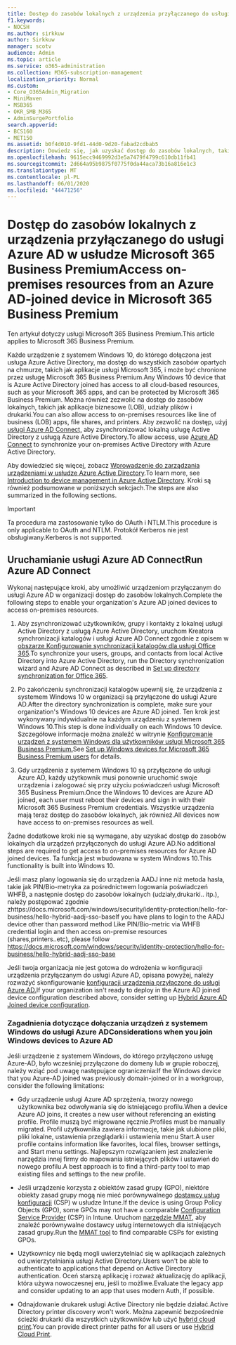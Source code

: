 ```yaml
---
title: Dostęp do zasobów lokalnych z urządzenia przyłączanego do usługi Azure AD w usłudze Microsoft 365 Business
f1.keywords:
- NOCSH
ms.author: sirkkuw
author: Sirkkuw
manager: scotv
audience: Admin
ms.topic: article
ms.service: o365-administration
ms.collection: M365-subscription-management
localization_priority: Normal
ms.custom:
- Core_O365Admin_Migration
- MiniMaven
- MSB365
- OKR_SMB_M365
- AdminSurgePortfolio
search.appverid:
- BCS160
- MET150
ms.assetid: b0f4d010-9fd1-44d0-9d20-fabad2cdbab5
description: Dowiedz się, jak uzyskać dostęp do zasobów lokalnych, takich jak aplikacje biznesowe, udziały plików i drukarki z usługi Azure Active Directory przyłączone do urządzenia z systemem Windows 10.
ms.openlocfilehash: 9615ecc9469992d3e5a7479f4799c610db11fb41
ms.sourcegitcommit: 2d664a95b9875f0775f0da44aca73b16a816e1c3
ms.translationtype: MT
ms.contentlocale: pl-PL
ms.lasthandoff: 06/01/2020
ms.locfileid: "44471256"
---
```

# <a name="access-on-premises-resources-from-an-azure-ad-joined-device-in-microsoft-365-business-premium"></a><span data-ttu-id="aa2c2-103">Dostęp do zasobów lokalnych z urządzenia przyłączanego do usługi Azure AD w usłudze Microsoft 365 Business Premium</span><span class="sxs-lookup"><span data-stu-id="aa2c2-103">Access on-premises resources from an Azure AD-joined device in Microsoft 365 Business Premium</span></span>

<span data-ttu-id="aa2c2-104">Ten artykuł dotyczy usługi Microsoft 365 Business Premium.</span><span class="sxs-lookup"><span data-stu-id="aa2c2-104">This article applies to Microsoft 365 Business Premium.</span></span>

<span data-ttu-id="aa2c2-105">Każde urządzenie z systemem Windows 10, do którego dołączona jest usługa Azure Active Directory, ma dostęp do wszystkich zasobów opartych na chmurze, takich jak aplikacje usługi Microsoft 365, i może być chronione przez usługę Microsoft 365 Business Premium.</span><span class="sxs-lookup"><span data-stu-id="aa2c2-105">Any Windows 10 device that is Azure Active Directory joined has access to all cloud-based resources, such as your Microsoft 365 apps, and can be protected by Microsoft 365 Business Premium.</span></span> <span data-ttu-id="aa2c2-106">Można również zezwolić na dostęp do zasobów lokalnych, takich jak aplikacje biznesowe (LOB), udziały plików i drukarki.</span><span class="sxs-lookup"><span data-stu-id="aa2c2-106">You can also allow access to on-premises resources like line of business (LOB) apps, file shares, and printers.</span></span> <span data-ttu-id="aa2c2-107">Aby zezwolić na dostęp, użyj [usługi Azure AD Connect,](https://docs.microsoft.com/azure/active-directory/connect/active-directory-aadconnect) aby zsynchronizować lokalną usługę Active Directory z usługą Azure Active Directory.</span><span class="sxs-lookup"><span data-stu-id="aa2c2-107">To allow access, use [Azure AD Connect](https://docs.microsoft.com/azure/active-directory/connect/active-directory-aadconnect) to synchronize your on-premises Active Directory with Azure Active Directory.</span></span> 

<span data-ttu-id="aa2c2-108">Aby dowiedzieć się więcej, zobacz [Wprowadzenie do zarządzania urządzeniami w usłudze Azure Active Directory](https://docs.microsoft.com/azure/active-directory/device-management-introduction).</span><span class="sxs-lookup"><span data-stu-id="aa2c2-108">To learn more, see [Introduction to device management in Azure Active Directory](https://docs.microsoft.com/azure/active-directory/device-management-introduction).</span></span>
<span data-ttu-id="aa2c2-109">Kroki są również podsumowane w poniższych sekcjach.</span><span class="sxs-lookup"><span data-stu-id="aa2c2-109">The steps are also summarized in the following sections.</span></span>

> [!IMPORTANT]
> <span data-ttu-id="aa2c2-110">Ta procedura ma zastosowanie tylko do OAuth i NTLM.</span><span class="sxs-lookup"><span data-stu-id="aa2c2-110">This procedure is only applicable to OAuth and NTLM.</span></span> <span data-ttu-id="aa2c2-111">Protokół Kerberos nie jest obsługiwany.</span><span class="sxs-lookup"><span data-stu-id="aa2c2-111">Kerberos is not supported.</span></span>
 
## <a name="run-azure-ad-connect"></a><span data-ttu-id="aa2c2-112">Uruchamianie usługi Azure AD Connect</span><span class="sxs-lookup"><span data-stu-id="aa2c2-112">Run Azure AD Connect</span></span>

<span data-ttu-id="aa2c2-113">Wykonaj następujące kroki, aby umożliwić urządzeniom przyłączanym do usługi Azure AD w organizacji dostęp do zasobów lokalnych.</span><span class="sxs-lookup"><span data-stu-id="aa2c2-113">Complete the following steps to enable your organization's Azure AD joined devices to access on-premises resources.</span></span>
  
1. <span data-ttu-id="aa2c2-114">Aby zsynchronizować użytkowników, grupy i kontakty z lokalnej usługi Active Directory z usługą Azure Active Directory, uruchom Kreatora synchronizacji katalogów i usługi Azure AD Connect zgodnie z opisem w [obszarze Konfigurowanie synchronizacji katalogów dla usługi Office 365](https://docs.microsoft.com/office365/enterprise/set-up-directory-synchronization).</span><span class="sxs-lookup"><span data-stu-id="aa2c2-114">To synchronize your users, groups, and contacts from local Active Directory into Azure Active Directory, run the Directory synchronization wizard and Azure AD Connect as described in [Set up directory synchronization for Office 365](https://docs.microsoft.com/office365/enterprise/set-up-directory-synchronization).</span></span>
    
2. <span data-ttu-id="aa2c2-115">Po zakończeniu synchronizacji katalogów upewnij się, że urządzenia z systemem Windows 10 w organizacji są przyłączone do usługi Azure AD.</span><span class="sxs-lookup"><span data-stu-id="aa2c2-115">After the directory synchronization is complete, make sure your organization's Windows 10 devices are Azure AD joined.</span></span> <span data-ttu-id="aa2c2-116">Ten krok jest wykonywany indywidualnie na każdym urządzeniu z systemem Windows 10.</span><span class="sxs-lookup"><span data-stu-id="aa2c2-116">This step is done individually on each Windows 10 device.</span></span> <span data-ttu-id="aa2c2-117">Szczegółowe informacje można znaleźć w witrynie [Konfigurowanie urządzeń z systemem Windows dla użytkowników usługi Microsoft 365 Business Premium.](set-up-windows-devices.md)</span><span class="sxs-lookup"><span data-stu-id="aa2c2-117">See [Set up Windows devices for Microsoft 365 Business Premium users](set-up-windows-devices.md) for details.</span></span> 
    
3. <span data-ttu-id="aa2c2-118">Gdy urządzenia z systemem Windows 10 są przyłączone do usługi Azure AD, każdy użytkownik musi ponownie uruchomić swoje urządzenia i zalogować się przy użyciu poświadczeń usługi Microsoft 365 Business Premium.</span><span class="sxs-lookup"><span data-stu-id="aa2c2-118">Once the Windows 10 devices are Azure AD joined, each user must reboot their devices and sign in with their Microsoft 365 Business Premium credentials.</span></span> <span data-ttu-id="aa2c2-119">Wszystkie urządzenia mają teraz dostęp do zasobów lokalnych, jak również.</span><span class="sxs-lookup"><span data-stu-id="aa2c2-119">All devices now have access to on-premises resources as well.</span></span>
    
<span data-ttu-id="aa2c2-120">Żadne dodatkowe kroki nie są wymagane, aby uzyskać dostęp do zasobów lokalnych dla urządzeń przyłączonych do usługi Azure AD.</span><span class="sxs-lookup"><span data-stu-id="aa2c2-120">No additional steps are required to get access to on-premises resources for Azure AD joined devices.</span></span> <span data-ttu-id="aa2c2-121">Ta funkcja jest wbudowana w system Windows 10.</span><span class="sxs-lookup"><span data-stu-id="aa2c2-121">This functionality is built into Windows 10.</span></span> 

<span data-ttu-id="aa2c2-122">Jeśli masz plany logowania się do urządzenia AADJ inne niż metoda hasła, takie jak PIN/Bio-metryka za pośrednictwem logowania poświadczeń WHFB, a następnie dostęp do zasobów lokalnych (udziały,drukarki.. itp.), należy postępować zgodnie zhttps://docs.microsoft.com/windows/security/identity-protection/hello-for-business/hello-hybrid-aadj-sso-base</span><span class="sxs-lookup"><span data-stu-id="aa2c2-122">If you have plans to login to the AADJ device other than password method Like PIN/Bio-metric via WHFB credential login and then access on-premise resources (shares,printers..etc), please follow https://docs.microsoft.com/windows/security/identity-protection/hello-for-business/hello-hybrid-aadj-sso-base</span></span>
  
<span data-ttu-id="aa2c2-123">Jeśli twoja organizacja nie jest gotowa do wdrożenia w konfiguracji urządzenia przyłączanym do usługi Azure AD, opisana powyżej, należy rozważyć skonfigurowanie [konfiguracji urządzenia przyłączone do usługi Azure AD.](manage-windows-devices.md)</span><span class="sxs-lookup"><span data-stu-id="aa2c2-123">If your organization isn't ready to deploy in the Azure AD joined device configuration described above, consider setting up [Hybrid Azure AD Joined device configuration](manage-windows-devices.md).</span></span>
  
### <a name="considerations-when-you-join-windows-devices-to-azure-ad"></a><span data-ttu-id="aa2c2-124">Zagadnienia dotyczące dołączania urządzeń z systemem Windows do usługi Azure AD</span><span class="sxs-lookup"><span data-stu-id="aa2c2-124">Considerations when you join Windows devices to Azure AD</span></span>

<span data-ttu-id="aa2c2-125">Jeśli urządzenie z systemem Windows, do którego przyłączono usługę Azure-AD, było wcześniej przyłączone do domeny lub w grupie roboczej, należy wziąć pod uwagę następujące ograniczenia:</span><span class="sxs-lookup"><span data-stu-id="aa2c2-125">If the Windows device that you Azure-AD joined was previously domain-joined or in a workgroup, consider the following limitations:</span></span>
  
- <span data-ttu-id="aa2c2-126">Gdy urządzenie usługi Azure AD sprzężenia, tworzy nowego użytkownika bez odwoływania się do istniejącego profilu.</span><span class="sxs-lookup"><span data-stu-id="aa2c2-126">When a device Azure AD joins, it creates a new user without referencing an existing profile.</span></span> <span data-ttu-id="aa2c2-127">Profile muszą być migrowane ręcznie.</span><span class="sxs-lookup"><span data-stu-id="aa2c2-127">Profiles must be manually migrated.</span></span> <span data-ttu-id="aa2c2-128">Profil użytkownika zawiera informacje, takie jak ulubione pliki, pliki lokalne, ustawienia przeglądarki i ustawienia menu Start.</span><span class="sxs-lookup"><span data-stu-id="aa2c2-128">A user profile contains information like favorites, local files, browser settings, and Start menu settings.</span></span> <span data-ttu-id="aa2c2-129">Najlepszym rozwiązaniem jest znalezienie narzędzia innej firmy do mapowania istniejących plików i ustawień do nowego profilu.</span><span class="sxs-lookup"><span data-stu-id="aa2c2-129">A best approach is to find a third-party tool to map existing files and settings to the new profile.</span></span>

- <span data-ttu-id="aa2c2-130">Jeśli urządzenie korzysta z obiektów zasad grupy (GPO), niektóre obiekty zasad grupy mogą nie mieć porównywalnego [dostawcy usług konfiguracji](https://docs.microsoft.com/windows/configuration/provisioning-packages/how-it-pros-can-use-configuration-service-providers) (CSP) w usłudze Intune.</span><span class="sxs-lookup"><span data-stu-id="aa2c2-130">If the device is using Group Policy Objects (GPO), some GPOs may not have a comparable [Configuration Service Provider](https://docs.microsoft.com/windows/configuration/provisioning-packages/how-it-pros-can-use-configuration-service-providers) (CSP) in Intune.</span></span> <span data-ttu-id="aa2c2-131">Uruchom [narzędzie MMAT,](https://www.microsoft.com/download/details.aspx?id=45520) aby znaleźć porównywalne dostawcy usług internetowych dla istniejących zasad grupy.</span><span class="sxs-lookup"><span data-stu-id="aa2c2-131">Run the [MMAT tool](https://www.microsoft.com/download/details.aspx?id=45520) to find comparable CSPs for existing GPOs.</span></span>

- <span data-ttu-id="aa2c2-132">Użytkownicy nie będą mogli uwierzytelniać się w aplikacjach zależnych od uwierzytelniania usługi Active Directory.</span><span class="sxs-lookup"><span data-stu-id="aa2c2-132">Users won't be able to authenticate to applications that depend on Active Directory authentication.</span></span> <span data-ttu-id="aa2c2-133">Oceń starszą aplikację i rozważ aktualizację do aplikacji, która używa nowoczesnej eru, jeśli to możliwe.</span><span class="sxs-lookup"><span data-stu-id="aa2c2-133">Evaluate the legacy app and consider updating to an app that uses modern Auth, if possible.</span></span>

- <span data-ttu-id="aa2c2-134">Odnajdowanie drukarek usługi Active Directory nie będzie działać.</span><span class="sxs-lookup"><span data-stu-id="aa2c2-134">Active Directory printer discovery won't work.</span></span> <span data-ttu-id="aa2c2-135">Można zapewnić bezpośrednie ścieżki drukarki dla wszystkich użytkowników lub użyć [hybrid cloud print](https://docs.microsoft.com/windows-server/administration/hybrid-cloud-print/hybrid-cloud-print-deploy).</span><span class="sxs-lookup"><span data-stu-id="aa2c2-135">You can provide direct printer paths for all users or use [Hybrid Cloud Print](https://docs.microsoft.com/windows-server/administration/hybrid-cloud-print/hybrid-cloud-print-deploy).</span></span>

